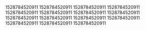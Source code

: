 1528784520911
1528784520911
1528784520911
1528784520911
1528784520911
1528784520911
1528784520911
1528784520911
1528784520911
1528784520911
1528784520911
1528784520911
1528784520911
1528784520911
1528784520911